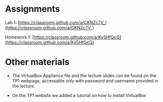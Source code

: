 # Assignments

Lab 1: [https://classroom.github.com/a/CKNZc7V_](https://classroom.github.com/a/CKNZc7V_)

Homework 1: [https://classroom.github.com/a/Ky5HfQcQ](https://classroom.github.com/a/Ky5HfQcQ)

# Other materials

* The VirtualBox Appliance file and the lecture slides can be found on the TP1 webpage,
accessable only with password and username provided in the lecture.

* On the TP1 website we added a tutorial on how to install VirtualBox 

